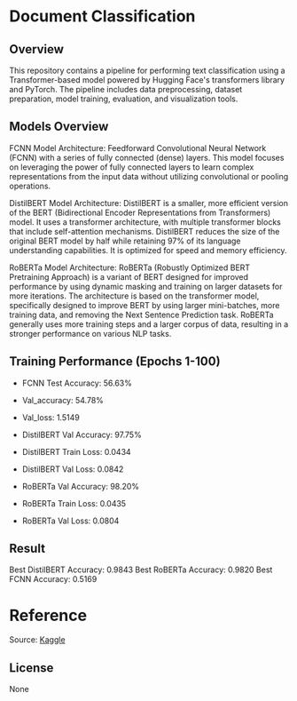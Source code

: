 # Document Classification
## Overview
This repository contains a pipeline for performing text classification using a Transformer-based model powered by Hugging Face's transformers library and PyTorch. The pipeline includes data preprocessing, dataset preparation, model training, evaluation, and visualization tools.

## Models Overview
FCNN Model
Architecture:
Feedforward Convolutional Neural Network (FCNN) with a series of fully connected (dense) layers. This model focuses on leveraging the power of fully connected layers to learn complex representations from the input data without utilizing convolutional or pooling operations.

DistilBERT Model
Architecture:
DistilBERT is a smaller, more efficient version of the BERT (Bidirectional Encoder Representations from Transformers) model. It uses a transformer architecture, with multiple transformer blocks that include self-attention mechanisms. DistilBERT reduces the size of the original BERT model by half while retaining 97% of its language understanding capabilities. It is optimized for speed and memory efficiency.

RoBERTa Model
Architecture:
RoBERTa (Robustly Optimized BERT Pretraining Approach) is a variant of BERT designed for improved performance by using dynamic masking and training on larger datasets for more iterations. The architecture is based on the transformer model, specifically designed to improve BERT by using larger mini-batches, more training data, and removing the Next Sentence Prediction task. RoBERTa generally uses more training steps and a larger corpus of data, resulting in a stronger performance on various NLP tasks.

## Training Performance (Epochs 1-100)

- FCNN Test Accuracy: 56.63%
- Val_accuracy: 54.78%
- Val_loss: 1.5149

- DistilBERT Val Accuracy: 97.75%
- DistilBERT Train Loss: 0.0434
- DistilBERT Val Loss: 0.0842

- RoBERTa Val Accuracy: 98.20%
- RoBERTa Train Loss: 0.0435
- RoBERTa Val Loss: 0.0804

## Result
Best DistilBERT Accuracy: 0.9843
Best RoBERTa Accuracy: 0.9820
Best FCNN Accuracy: 0.5169

# Reference
Source: [Kaggle](https://www.kaggle.com/datasets/alfathterry/bbc-full-text-document-classification)

## License
None
